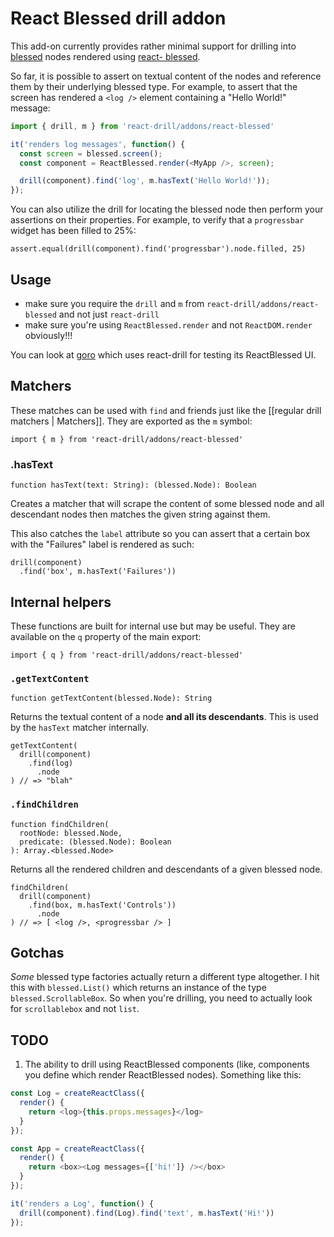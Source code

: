 # React Blessed drill addon

This add-on currently provides rather minimal support for drilling into
[blessed](https://github.com/chjj/blessed) nodes rendered using [react-
blessed](https://github.com/Yomguithereal/react-blessed).

So far, it is possible to assert on textual content of the nodes and reference
them by their underlying blessed type. For example, to assert that the screen
has rendered a `<log />` element containing a "Hello World!" message:

```javascript
import { drill, m } from 'react-drill/addons/react-blessed'

it('renders log messages', function() {
  const screen = blessed.screen();
  const component = ReactBlessed.render(<MyApp />, screen);

  drill(component).find('log', m.hasText('Hello World!'));
});
```

You can also utilize the drill for locating the blessed node then perform your
assertions on their properties. For example, to verify that a `progressbar`
widget has been filled to 25%:

    assert.equal(drill(component).find('progressbar').node.filled, 25)

## Usage

- make sure you require the `drill` and `m` from `react-drill/addons/react-blessed` and not just `react-drill`
- make sure you're using `ReactBlessed.render` and not `ReactDOM.render` obviously!!!

You can look at [goro](https://github.com/instructure/goro/blob/master/lib/__tests__/GoroUIComponents.test.js) which uses react-drill for testing its ReactBlessed UI.

## Matchers

These matches can be used with `find` and friends just like the [[regular drill
matchers | Matchers]]. They are exported as the `m` symbol:

    import { m } from 'react-drill/addons/react-blessed'

### .hasText

    function hasText(text: String): (blessed.Node): Boolean

Creates a matcher that will scrape the content of some blessed node and all
descendant nodes then matches the given string against them.

This also catches the `label` attribute so you can assert that a certain box with the "Failures" label is rendered as such:

    drill(component)
      .find('box', m.hasText('Failures'))

## Internal helpers

These functions are built for internal use but may be useful. They are
available on the `q` property of the main export:

    import { q } from 'react-drill/addons/react-blessed'

### `.getTextContent`

    function getTextContent(blessed.Node): String

Returns the textual content of a node **and all its descendants**. This is used
by the `hasText` matcher internally.

    getTextContent(
      drill(component)
        .find(log)
          .node
    ) // => "blah"

### `.findChildren`

    function findChildren(
      rootNode: blessed.Node,
      predicate: (blessed.Node): Boolean
    ): Array.<blessed.Node>

Returns all the rendered children and descendants of a given blessed node.

    findChildren(
      drill(component)
        .find(box, m.hasText('Controls'))
          .node
    ) // => [ <log />, <progressbar /> ]

## Gotchas

_Some_ blessed type factories actually return a different type altogether. I
hit this with `blessed.List()` which returns an instance of the type
`blessed.ScrollableBox`. So when you're drilling, you need to actually look for
`scrollablebox` and not `list`.

## TODO

1. The ability to drill using ReactBlessed components (like, components you define which render ReactBlessed nodes). Something like this:

```javascript
const Log = createReactClass({
  render() {
    return <log>{this.props.messages}</log>
  }
});

const App = createReactClass({
  render() {
    return <box><Log messages={['hi!']} /></box>
  }
});

it('renders a Log', function() {
  drill(component).find(Log).find('text', m.hasText('Hi!'))
});
```
